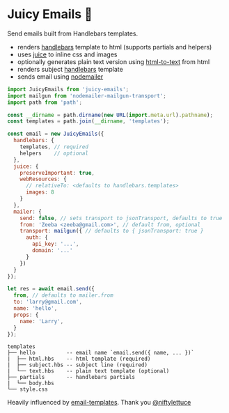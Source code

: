 # Juicy Emails 🍉

Send emails built from Handlebars templates.

* renders [handlebars](https://github.com/wycats/handlebars.js) template to html (supports partials and helpers)
* uses [juice](https://github.com/Automattic/juice) to inline css and images
* optionally generates plain text version using [html-to-text](https://github.com/werk85/node-html-to-text) from html
* renders subject [handlebars](https://github.com/wycats/handlebars.js) template
* sends email using [nodemailer](https://github.com/nodemailer/nodemailer)

``` javascript
import JuicyEmails from 'juicy-emails';
import mailgun from 'nodemailer-mailgun-transport';
import path from 'path';

const __dirname = path.dirname(new URL(import.meta.url).pathname);
const templates = path.join(__dirname, 'templates');

const email = new JuicyEmails({
  handlebars: {
    templates, // required
    helpers    // optional
  },
  juice: {
    preserveImportant: true,
    webResources: {
      // relativeTo: <defaults to handlebars.templates>
      images: 8
    }
  },
  mailer: {
    send: false, // sets transport to jsonTransport, defaults to true
    from: 'Zeeba <zeeba@gmail.com>', // default from, optional
    transport: mailgun({ // defaults to { jsonTransport: true }
      auth: {
        api_key: '...',
        domain: '...'
      }
    })
  }
});

let res = await email.send({
  from, // defaults to mailer.from
  to: 'larry@gmail.com',
  name: 'hello',
  props: {
    name: 'Larry',
  }
});
```

```
templates
├── hello          -- email name `email.send({ name, ... })`
|  ├── html.hbs    -- html template (required)
|  ├── subject.hbs -- subject line (required)
|  └── text.hbs    -- plain text template (optional)
├── partials       -- handlebars partials
|  └── body.hbs
└── style.css
```

Heavily influenced by [email-templates](https://github.com/niftylettuce/email-templates). Thank you [@niftylettuce](https://github.com/niftylettuce)
